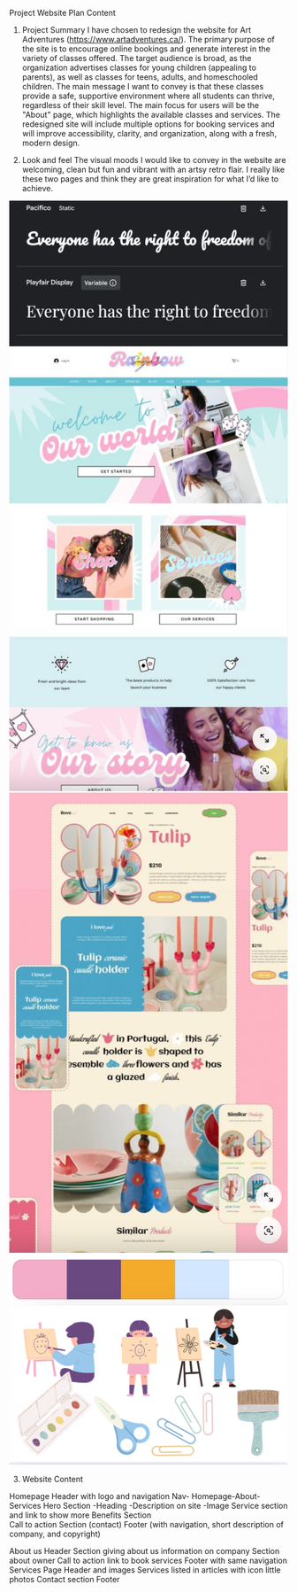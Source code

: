 Project Website Plan Content

1. Project Summary
   I have chosen to redesign the website for Art Adventures (https://www.artadventures.ca/). The primary purpose of the site is to encourage online bookings and generate interest in the variety of classes offered. The target audience is broad, as the organization advertises classes for young children (appealing to parents), as well as classes for teens, adults, and homeschooled children. The main message I want to convey is that these classes provide a safe, supportive environment where all students can thrive, regardless of their skill level. The main focus for users will be the "About" page, which highlights the available classes and services. The redesigned site will include multiple options for booking services and will improve accessibility, clarity, and organization, along with a fresh, modern design.

2. Look and feel
   The visual moods I would like to convey in the website are welcoming, clean but fun and vibrant with an artsy retro flair. I really like these two pages and think they are great inspiration for what I’d like to achieve.

![Fonts](<images/Screen Shot 2024-11-08 at 1.21.48 PM.png>)
![Website Inspo](<images/Screen Shot 2024-11-08 at 11.25.59 AM.png>)
![Website Inspo](<images/Screen Shot 2024-11-08 at 11.26.29 AM.png>)
![Colours](<images/Screen Shot 2024-11-08 at 11.32.49 AM.png>)
![Image Vectors](<images/Screen Shot 2024-11-08 at 12.00.59 PM.png>)

3.  Website Content

Homepage
Header with logo and navigation
Nav- Homepage-About-Services
Hero Section
-Heading
-Description on site
-Image
Service section and link to show more
Benefits Section  
Call to action Section (contact)
Footer (with navigation, short description of company, and copyright)

About us
Header
Section giving about us information on company
Section about owner
Call to action link to book services
Footer with same navigation
Services Page
Header and images
Services listed in articles with icon little photos
Contact section
Footer
